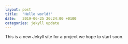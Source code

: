 ```yaml
---
layout: post
title:  "Hello world!"
date:   2019-06-25 20:24:00 +0100
categories: jekyll update
---
```

This is a new Jekyll site for a project we hope to start soon.
